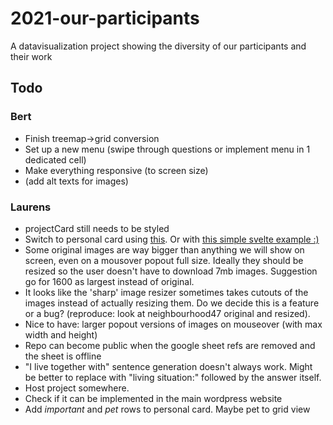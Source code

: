 # 2021-our-participants
A datavisualization project showing the diversity of our participants and their work

## Todo

### Bert
- Finish treemap->grid conversion
- Set up a new menu (swipe through questions or implement menu in 1 dedicated cell)
- Make everything responsive (to screen size)
- (add alt texts for images)

### Laurens
- projectCard still needs to be styled
- Switch to personal card using [this](https://www.w3schools.com/howto/howto_css_flip_card.asp). Or with [this simple svelte example :)](https://svelte.dev/repl/9c5a422b0dfd4c43a7cd7fd807cdbb1c?version=3.24.0)
- Some original images are way bigger than anything we will show on screen, even on a mousover popout full size. Ideally they should be resized so the user doesn't have to download 7mb images.  Suggestion go for 1600 as largest instead of original.
- It looks like the 'sharp' image resizer sometimes takes cutouts of the images instead of actually resizing them. Do we decide this is a feature or a bug? (reproduce: look at neighbourhood47 original and resized).
- Nice to have: larger popout versions of images on mouseover (with max width and height)
- Repo can become public when the google sheet refs are removed and the sheet is offline
- "I live together with" sentence generation doesn't always work. Might be better to replace with "living situation:" followed by the answer itself.
- Host project somewhere. 
- Check if it can be implemented in the main wordpress website
- Add _important_ and _pet_ rows to personal card. Maybe pet to grid view